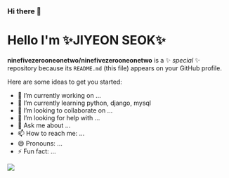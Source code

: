 ### Hi there 👋
# Hello I'm ✨JIYEON SEOK✨

**ninefivezerooneonetwo/ninefivezerooneonetwo** is a ✨ _special_ ✨ repository because its `README.md` (this file) appears on your GitHub profile.

Here are some ideas to get you started:

- 🔭 I’m currently working on ...
- 🌱 I’m currently learning python, django, mysql
- 👯 I’m looking to collaborate on ...
- 🤔 I’m looking for help with ...
- 💬 Ask me about ...
- 📫 How to reach me: ...
- 😄 Pronouns: ...
- ⚡ Fun fact: ...

<a><img src="https://img.shields.io/badge/Python-3766AB?style=flat-square&logo=Python&logoColor=white"/></a>
